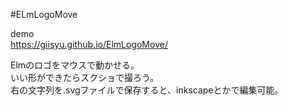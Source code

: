 #ELmLogoMove

demo  
https://giisyu.github.io/ElmLogoMove/

Elmのロゴをマウスで動かせる。  
いい形ができたらスクショで撮ろう。  
右の文字列を.svgファイルで保存すると、inkscapeとかで編集可能。  
